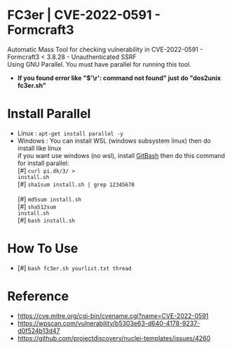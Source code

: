 # FC3er | CVE-2022-0591 - Formcraft3
Automatic Mass Tool for checking vulnerability in CVE-2022-0591 - Formcraft3 < 3.8.28 - Unauthenticated SSRF<br>Using GNU Parallel. You must have parallel for running this tool.<br>
- <b>If you found error like "$'\r': command not found" just do "dos2unix fc3er.sh"</b>
# Install Parallel
- Linux : <code>apt-get install parallel -y</code><br>
- Windows : You can install WSL (windows subsystem linux) then do install like linux<br>if you want use windows (no wsl), install <a href="https://git-scm.com/download/win">GitBash</a> then do this command for install parallel: <br>
[#] <code>curl pi.dk/3/ > install.sh </code><br>[#] <code>sha1sum install.sh | grep 12345678 </code><br>[#] <code>md5sum install.sh </code><br>[#] <code>sha512sum install.sh </code><br>[#] <code>bash install.sh</code><br>
# How To Use
- [#] <code>bash fc3er.sh yourlist.txt thread</code>
# Reference
- https://cve.mitre.org/cgi-bin/cvename.cgi?name=CVE-2022-0591
- https://wpscan.com/vulnerability/b5303e63-d640-4178-9237-d0f524b13d47
- https://github.com/projectdiscovery/nuclei-templates/issues/4260
